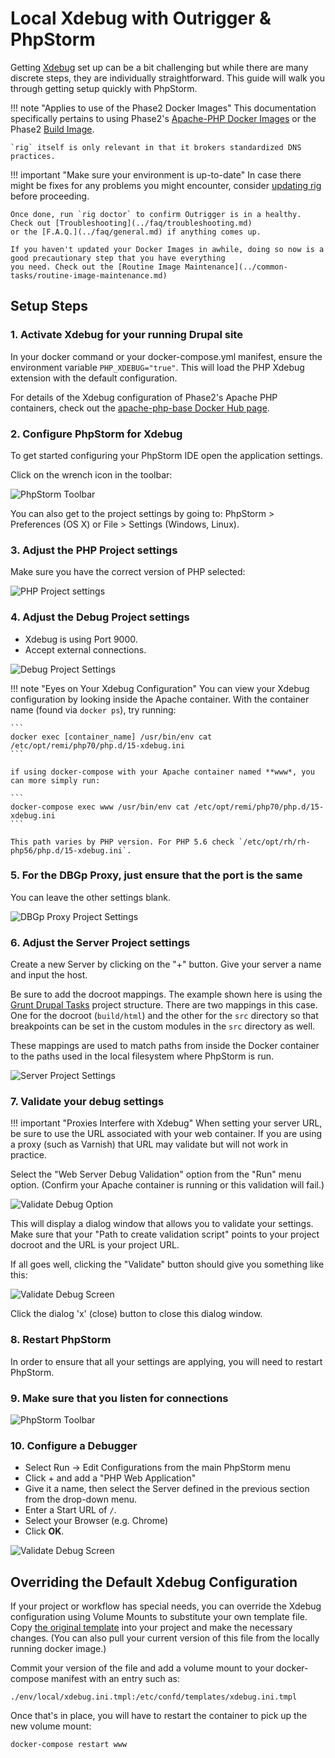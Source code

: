 # Local Xdebug with Outrigger & PhpStorm

Getting [Xdebug](https://xdebug.org/) set up can be a bit challenging but while there are many discrete steps, they are 
individually straightforward. This guide will walk you through getting setup quickly with PhpStorm.

!!! note "Applies to use of the Phase2 Docker Images"
    This documentation specifically pertains to using Phase2's 
    [Apache-PHP Docker Images](https://hub.docker.com/r/phase2/apache-php-base/) 
    or the Phase2 [Build Image](https://hub.docker.com/r/outrigger/build/).

    `rig` itself is only relevant in that it brokers standardized DNS practices.

!!! important "Make sure your environment is up-to-date"
    In case there might be fixes for any problems you might encounter, consider [updating rig](upgrading-rig.md) before 
    proceeding.

    Once done, run `rig doctor` to confirm Outrigger is in a healthy. Check out [Troubleshooting](../faq/troubleshooting.md) 
    or the [F.A.Q.](../faq/general.md) if anything comes up.

    If you haven't updated your Docker Images in awhile, doing so now is a good precautionary step that you have everything 
    you need. Check out the [Routine Image Maintenance](../common-tasks/routine-image-maintenance.md)

## Setup Steps

### 1. Activate Xdebug for your running Drupal site

In your docker command or your docker-compose.yml manifest, ensure the environment variable `PHP_XDEBUG="true"`. This 
will load the PHP Xdebug extension with the default configuration.

For details of the Xdebug configuration of Phase2's Apache PHP containers, check out the 
[apache-php-base Docker Hub page](https://hub.docker.com/r/phase2/apache-php-base/).

### 2. Configure PhpStorm for Xdebug

To get started configuring your PhpStorm IDE open the application settings.

Click on the wrench icon in the toolbar:

![PhpStorm Toolbar](../readme_images/phpstorm_toolbar.png)

You can also get to the project settings by going to: PhpStorm > Preferences (OS X) or File > Settings (Windows, Linux).

### 3. Adjust the PHP Project settings

Make sure you have the correct version of PHP selected:

![PHP Project settings](../readme_images/php_preferences.png)

### 4. Adjust the Debug Project settings

- Xdebug is using Port 9000.
- Accept external connections.

![Debug Project Settings](../readme_images/debug_preferences.png)

!!! note "Eyes on Your Xdebug Configuration"
    You can view your Xdebug configuration by looking inside the Apache container.
    With the container name (found via `docker ps`), try running:

    ```
    docker exec [container_name] /usr/bin/env cat /etc/opt/remi/php70/php.d/15-xdebug.ini
    ```

    if using docker-compose with your Apache container named **www*, you can more simply run:

    ```
    docker-compose exec www /usr/bin/env cat /etc/opt/remi/php70/php.d/15-xdebug.ini
    ```

    This path varies by PHP version. For PHP 5.6 check `/etc/opt/rh/rh-php56/php.d/15-xdebug.ini`.

### 5. For the DBGp Proxy, just ensure that the port is the same

You can leave the other settings blank.

![DBGp Proxy Project Settings](../readme_images/dbgp_proxy_preferences.png)

### 6. Adjust the Server Project settings

Create a new Server by clicking on the "+" button. Give your server a name and input the host.

Be sure to add the docroot mappings. The example shown here is using the 
[Grunt Drupal Tasks](https://github.com/phase2/grunt-drupal-tasks) project structure. There are two mappings in this 
case. One for the docroot (`build/html`) and the other for the `src` directory so that breakpoints can be set in the 
custom modules in the `src` directory as well.

These mappings are used to match paths from inside the Docker container to the paths
used in the local filesystem where PhpStorm is run.

![Server Project Settings](../readme_images/servers_preferences.png)

### 7. Validate your debug settings

!!! important "Proxies Interfere with Xdebug"
    When setting your server URL, be sure to use the URL associated with your web container. If you are using a proxy 
    (such as Varnish) that URL may validate but will not work in practice.

Select the "Web Server Debug Validation" option from the "Run" menu option. (Confirm your Apache container is running 
or this validation will fail.)

![Validate Debug Option](../readme_images/web_server_debug_validation.png)

This will display a dialog window that allows you to validate your settings. Make sure that your "Path to create 
validation script" points to your project docroot and the URL is your project URL.

If all goes well, clicking the "Validate" button should give you something like this:

![Validate Debug Screen](../readme_images/validate_debugger.png)

Click the dialog 'x' (close) button to close this dialog window.

### 8. Restart PhpStorm

In order to ensure that all your settings are applying, you will need to restart PhpStorm.

### 9. Make sure that you listen for connections

![PhpStorm Toolbar](../readme_images/phpstorm_toolbar.png)

### 10. Configure a Debugger

* Select Run -> Edit Configurations from the main PhpStorm menu
* Click + and add a "PHP Web Application"
* Give it a name, then select the Server defined in the previous section from the drop-down menu.
* Enter a Start URL of `/`.
* Select your Browser (e.g. Chrome)
* Click **OK**.

![Validate Debug Screen](../readme_images/run_debug_configuration.png)

## Overriding the Default Xdebug Configuration

If your project or workflow has special needs, you can override the Xdebug configuration
using Volume Mounts to substitute your own template file. Copy 
[the original template](https://bitbucket.org/phase2tech/docker-apache-php-base/src/master/root/etc/confd/templates/xdebug.ini.tmpl?at=master&fileviewer=file-view-default) 
into your project and make the necessary changes. (You can also pull your current version of this file from the locally 
running docker image.)

Commit your version of the file and add a volume mount to your docker-compose manifest with an entry such as:

`./env/local/xdebug.ini.tmpl:/etc/confd/templates/xdebug.ini.tmpl`

Once that's in place, you will have to restart the container to pick up the new volume mount:

```bash
docker-compose restart www
```
